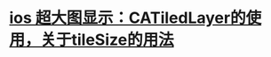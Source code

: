 
[ios 超大图显示：CATiledLayer的使用，关于tileSize的用法](https://www.jianshu.com/p/ee0628629f92)
=================
